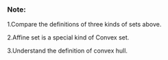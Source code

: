 ### Note:
1.Compare the definitions of three kinds of sets above.

2.Affine set is a special kind of Convex set.

3.Understand the definition of convex hull.
